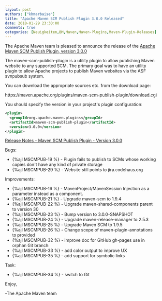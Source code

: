 ```yaml
---
layout: post
authors: ["khmarbaise"]
title: "Apache Maven SCM Publish Plugin 3.0.0 Released"
date: 2018-01-29 23:30:00
comments: true
categories: [Neuigkeiten,BM,Maven,Maven-Plugins,Maven-Plugin-Releases]
---
```

The Apache Maven team is pleased to announce the release of the 
[Apache Maven SCM Publish Plugin, version 3.0.0](https://maven.apache.org/plugins/maven-scm-publish-plugin/)

The maven-scm-publish-plugin is a utility plugin to allow publishing Maven 
website to any supported SCM. The primary goal was to have an utility plugin 
to allow Apache projects to publish Maven websites via the ASF svnpubsub 
system.

You can download the appropriate sources etc. from the download page:

https://maven.apache.org/plugins/maven-scm-publish-plugin/download.cgi


You should specify the version in your project's plugin configuration:

``` xml
<plugin>
  <groupId>org.apache.maven.plugins</groupId>
  <artifactId>maven-scm-publish-plugin</artifactId>
  <version>3.0.0</version>
</plugin>
```

<!-- more -->

[Release Notes - Maven SCM Publish Plugin - Version 3.0.0](https://issues.apache.org/jira/secure/ReleaseNote.jspa?projectId=12317920&version=12331371)

Bugs:

 * {%ajl MSCMPUB-19 %} - Plugin fails to publish to SCMs whose working copies don't have any kind of private storage
 * {%ajl MSCMPUB-29 %} - Website still points to jira.codehaus.org

Improvements:

 * {%ajl MSCMPUB-16 %} - MavenProject/MavenSession Injection as a parameter instead as a component.
 * {%ajl MSCMPUB-21 %} - Upgrade maven-scm to 1.9.4
 * {%ajl MSCMPUB-22 %} - Upgrade maven-shared-components parent to version 30
 * {%ajl MSCMPUB-23 %} - Bump version to 3.0.0-SNAPSHOT
 * {%ajl MSCMPUB-24 %} - Upgrade maven-release-manager to 2.5.3
 * {%ajl MSCMPUB-25 %} - Upgrade Maven SCM to 1.9.5
 * {%ajl MSCMPUB-26 %} - Change scope of maven-plugin-annotations to provided
 * {%ajl MSCMPUB-32 %} - improve doc for GitHub gh-pages use in orphan Git branch
 * {%ajl MSCMPUB-33 %} - add color output to improve UX
 * {%ajl MSCMPUB-35 %} - add support for symbolic links

Task:

 * {%ajl MSCMPUB-34 %} - switch to Git

Enjoy,

-The Apache Maven team
